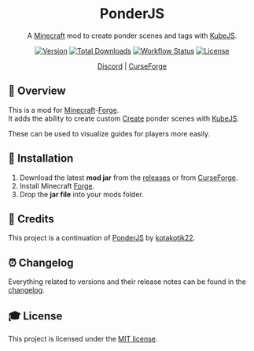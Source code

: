 <div align="center">
<h1>PonderJS</h1>

A [Minecraft] mod to create ponder scenes and tags with [KubeJS].

[![Version][version_badge]][version_link]
[![Total Downloads][total_downloads_badge]][curseforge]
[![Workflow Status][workflow_status_badge]][workflow_status_link]
[![License][license_badge]][license]

[Discord] | [CurseForge]

</div>

## **📑 Overview**
This is a mod for [Minecraft]-[Forge].<br>
It adds the ability to create custom [Create] ponder scenes with [KubeJS].

These can be used to visualize guides for players more easily.


## **🔧 Installation**
1. Download the latest **mod jar** from the [releases] or from [CurseForge].
2. Install Minecraft [Forge].
3. Drop the **jar file** into your mods folder.


## **💚 Credits**
This project is a continuation of [PonderJS] by [kotakotik22].


## **⏰ Changelog**
Everything related to versions and their release notes can be found in the [changelog].


## **🎓 License**
This project is licensed under the [MIT license][license].


<!-- Badges -->
[version_badge]: https://img.shields.io/github/v/release/AlmostReliable/ponderjs-forge?include_prereleases&style=flat-square
[version_link]: https://github.com/AlmostReliable/ponderjs-forge/releases/latest
[total_downloads_badge]: http://cf.way2muchnoise.eu/full_622888.svg?badge_style=flat
[workflow_status_badge]: https://img.shields.io/github/workflow/status/AlmostReliable/ponderjs-forge/CI?style=flat-square
[workflow_status_link]: https://github.com/AlmostReliable/ponderjs-forge/actions
[license_badge]: https://img.shields.io/github/license/AlmostReliable/ponderjs-forge?style=flat-square

<!-- Links -->
[minecraft]: https://www.minecraft.net/
[kubejs]: https://www.curseforge.com/minecraft/mc-mods/kubejs
[discord]: https://discord.com/invite/ThFnwZCyYY
[curseforge]: https://www.curseforge.com/minecraft/mc-mods/ponder-for-kubejs
[create]: https://www.curseforge.com/minecraft/mc-mods/create
[forge]: http://files.minecraftforge.net/
[ponderjs]: https://github.com/Create-Additions/Ponderjs
[kotakotik22]: https://github.com/kotakotik22
[releases]: https://github.com/AlmostReliable/ponderjs-forge/releases
[changelog]: CHANGELOG.md
[license]: LICENSE
